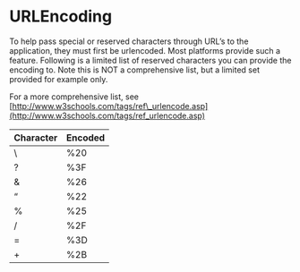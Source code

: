 # URLEncoding

To help pass special or reserved characters through URL’s to the application, they must first be urlencoded. Most platforms provide such a feature. Following is a limited list of reserved characters you can provide the encoding to. Note this is NOT a comprehensive list, but a limited set provided for example only.

For a more comprehensive list, see [http://www.w3schools.com/tags/ref\_urlencode.asp](http://www.w3schools.com/tags/ref_urlencode.asp)

| Character | Encoded |
| :--- | :--- |
| \ | %20 |
| ? | %3F |
| & | %26 |
| “ | %22 |
| % | %25 |
| / | %2F |
| = | %3D |
| + | %2B |

